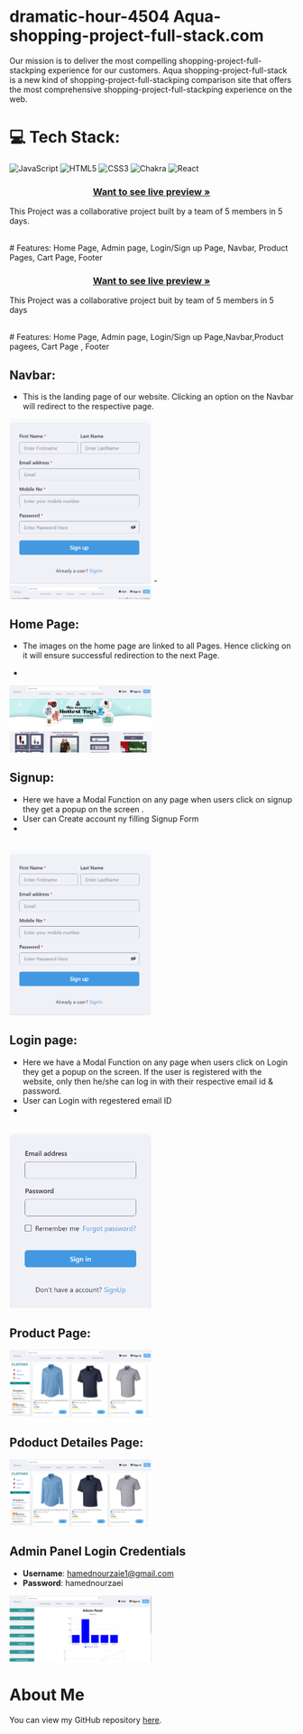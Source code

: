 # dramatic-hour-4504  Aqua-shopping-project-full-stack.com
Our mission is to deliver the most compelling shopping-project-full-stackping experience for our customers. Aqua shopping-project-full-stack is a new kind of shopping-project-full-stackping comparison site that offers the most comprehensive shopping-project-full-stackping experience on the web.

# 💻 Tech Stack:
![JavaScript](https://img.shields.io/badge/javascript-%23323330.svg?style=for-the-badge&logo=javascript&logoColor=%23F7DF1E) ![HTML5](https://img.shields.io/badge/html5-%23E34F26.svg?style=for-the-badge&logo=html5&logoColor=white) ![CSS3](https://img.shields.io/badge/css3-%231572B6.svg?style=for-the-badge&logo=css3&logoColor=white) ![Chakra](https://img.shields.io/badge/chakra-%234ED1C5.svg?style=for-the-badge&logo=chakraui&logoColor=white) ![React](https://img.shields.io/badge/react-%2320232a.svg?style=for-the-badge&logo=react&logoColor=%2361DAFB)

<h3 align="center"><a href="https://3shpoing.netlify.app/"><strong>Want to see live preview »</strong></a></h3>

This Project was a collaborative project built by a team of 5 members in 5 days.

<br />
# Features: Home Page, Admin page, Login/Sign up Page, Navbar, Product Pages, Cart Page, Footer

<h3 align="center"><a href="https://3shpoing.netlify.app/"><strong>Want to see live preview »</strong></a></h3>

 
  
 
This Project  was a collaborative project buit by team of 5 members in 5 days


  

<br />
#  Features: Home Page, Admin page, Login/Sign up Page,Navbar,Product pagees, Cart Page , Footer

## Navbar:

- This is the landing page of our website. Clicking an option on the Navbar will redirect to the respective page.
<img width="50%" src="./src/utility/sign up.png">
- 
<img width="50%" src="./src/utility/Navbar.png">

## Home Page:

- The images on the home page are linked to all Pages. Hence clicking on it will ensure successful redirection to the next Page.

- 
<img width="50%" src="./src/utility/home.png">

 

## Signup:

- Here we have a Modal Function on any page when users click on signup they get a popup on the screen  .
- User can Create account ny filling Signup Form
- 
<br />

<img width="50%" src="./src/utility/sign up.png">


## Login page:

- Here we have a Modal Function on any page when users click on Login they get a popup on the screen. If the user is registered with the website, only then he/she can log in with their respective email id & password.
- User can Login with regestered email ID
- 
<br />
<img width="50%" src="./src/utility/signin.png">


## Product Page:



<img width="50%" src="./src/utility/product.png">


## Pdoduct Detailes Page:

 

<img width="50%" src="./src/utility/product.png">




## Admin Panel Login Credentials
- **Username**: hamednourzaie1@gmail.com
- **Password**: hamednourzaei


<img width="50%" src="./src/utility/admindash.png">
 

# About Me
You can view my GitHub repository [here](https://github.com/hamednourzaei).


